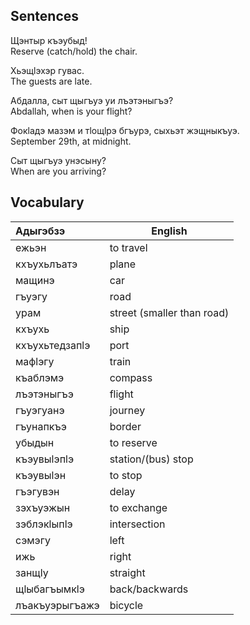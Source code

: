 ## Sentences
Щэнтыр къэубыд!  
Reserve (catch/hold) the chair.

Хьэщӏэхэр гувас.  
The guests are late.

Абдалла, сыт щыгъуэ уи лъэтэныгъэ?  
Abdallah, when is your flight?

Фокӏадэ мазэм и тӏощӏрэ бгъурэ, сыхьэт жэщныкъуэ.  
September 29th, at midnight.

Сыт щыгъуэ унэсыну?  
When are you arriving?
## Vocabulary
| Адыгэбзэ       | English                    |
| :------------- | -------------------------- |
| ежьэн          | to travel                  |
| кхъухьлъатэ    | plane                      |
| мащинэ         | car                        |
| гъуэгу         | road                       |
| урам           | street (smaller than road) |
| кхъухь         | ship                       |
| кхъухьтедзапӏэ | port                       |
| мафӏэгу        | train                      |
| къаблэмэ       | compass                    |
| лъэтэныгъэ     | flight                     |
| гъуэгуанэ      | journey                    |
| гъунапкъэ      | border                     |
| убыдын         | to reserve                 |
| къэувыӏэпӏэ    | station/(bus) stop         |
| къэувыӏэн      | to stop                    |
| гъэгувэн       | delay                      |
| зэхъуэжын      | to exchange                |
| зэблэкӏыпӏэ    | intersection               |
| сэмэгу         | left                       |
| ижь            | right                      |
| занщӏу         | straight                   |
| щӏыбагъымкӏэ   | back/backwards             |
| лъакъуэрыгъажэ | bicycle                    |
